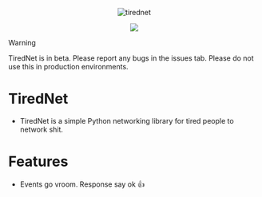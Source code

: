 <div align="center">

  ![tirednet](https://github.com/Ant767/TiredNet/assets/122332042/fe85bbd4-0d77-4c74-b28f-ee55a6f01922)

<a href="https://discord.gg/SvsS6rFD">

  ![](https://img.shields.io/discord/1229049622916501514?style=flat&label=Discord%20Server)

</a>

</div>

> [!WARNING]
> TiredNet is in beta. Please report any bugs in the issues tab. Please do not use this in production environments.

# TiredNet

- TiredNet is a simple Python networking library for tired people to network shit.

# Features

- Events go vroom. Response say ok 👍
